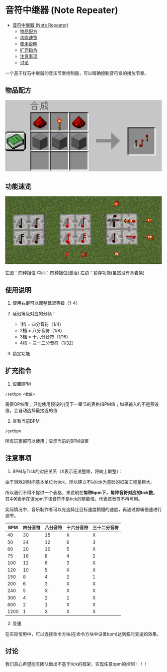 # 音符中继器 (Note Repeater)

- [音符中继器 (Note Repeater)](#音符中继器-note-repeater)
  - [物品配方](#物品配方)
  - [功能速览](#功能速览)
  - [使用说明](#使用说明)
  - [扩充指令](#扩充指令)
  - [注意事项](#注意事项)
  - [讨论](#讨论)


一个基于红石中继器的音乐节奏控制器，可以精确控制音符盒的播放节奏。

## 物品配方

![recipe](./assets/recipe.png "recipe")

## 功能速览
![diagram](./assets/diagram.png "diagram")

左图：四种挡位
中间：四种挡位(激活)
右边：锁存功能(虽然没有基岩条)


## 使用说明
1. 使用右键可以调整延迟等级（1-4）

2. 延迟等级对应的分频：
   - 1档 = 四分音符（1/4）
   - 2档 = 八分音符（1/8）
   - 3档 = 十六分音符（1/16）
   - 4档 = 三十二分音符（1/32）

3. 锁定功能

## 扩充指令

1. 设置BPM
```
/setbpm <数值>
```
需要OP权限；只能使用预设的(见下一章节的表格)BPM值；如果输入的不是预设值，会自动选择最接近的值

2. 查看当前BPM
```
/getbpm
```
所有玩家都可以使用；显示当前的BPM设置 

## 注意事项

1. BPM与Tick的对应关系（X表示无法整除，将向上取整）：

由于游戏的时间基本单位为tick，所以建立不以tick为基础的框架工程量巨大。

所以我们不得不提供一个表格，来说明在**每种bpm下，每种音符对应的tick数**。
其中**X**表示在该bpm下该音符不是tick的整数倍，代表该音符不再可用。

实际情况中，音乐制作者可以先选择比目标速度稍慢的速度，再通过剪辑倍速进行调节。

| BPM | 四分音符 | 八分音符 | 十六分音符 | 三十二分音符 |
|-----|---------|----------|------------|-------------|
| 40  | 30      | 15       | X          | X           |
| 50  | 24      | 12       | 6          | 3           |
| 60  | 20      | 10       | 5          | X           |
| 75  | 16      | 8        | 4          | 2           |
| 100 | 12      | 6        | 3          | X           |
| 120 | 10      | 5        | X          | X           |
| 150 | 8       | 4        | 2          | 1           |
| 200 | 6       | 3        | X          | X           |
| 240 | 5       | X        | X          | X           |
| 300 | 4       | 2        | 1          | X           |
| 600 | 2       | 1        | X          | X           |
| 1200| 1       | X        | X          | X           |


2. 变速

在实际使用中，可以连接命令方块(在命令方块中设置bpm)达到临时变速的效果。

## 讨论
我们真心希望能有团队做出不基于tick的框架，实现任意bpm的控制！！！
